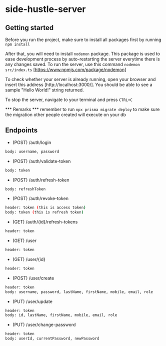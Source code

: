 # side-hustle-server

## Getting started
Before you run the project, make sure to install all packages first by running `npm install`

After that, you will need to install `nodemon` package. This package is used to ease development process by auto-restarting the server everytime there is any changes saved. To run the server, use this command `nodemon src/index.ts`
[https://www.npmjs.com/package/nodemon]

To check whether your server is already running, open your browser and insert this address [http://localhost:3000/]. You should be able to see a sample "Hello World!" string returned.

To stop the server, navigate to your terminal and press `CTRL+C`

*** Remarks ***
remember to run `npx prisma migrate deploy` to make sure the migration other people created will execute on your db

## Endpoints
- (POST) /auth/login 
```sh
body: username, password
```
- (POST) /auth/validate-token 
```sh
body: token
```
- (POST) /auth/refresh-token 
```sh
body: refreshToken
```
- (POST) /auth/revoke-token 
```sh
header: token (this is access token)
body: token (this is refresh token)
```
- (GET) /auth/{id}/refresh-tokens
```sh
header: token
``` 
- (GET) /user
```sh
header: token
```
- (GET) /user/{id} 
```sh
header: token
```
- (POST) /user/create 
```sh
header: token
body: username, password, lastName, firstName, mobile, email, role
```
- (PUT) /user/update 
```sh
header: token
body: id, lastName, firstName, mobile, email, role
```
- (PUT) /user/change-password
```sh
header: token
body: userId, currentPassword, newPassword 
```
